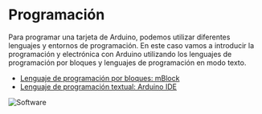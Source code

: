 # Programación

Para programar una tarjeta de Arduino, podemos utilizar diferentes lenguajes y entornos de programación. En este caso vamos a introducir la programación y electrónica con Arduino utilizando los lenguajes de programación por bloques y lenguajes de programación en modo texto.

- [Lenguaje de programación por bloques: mBlock](mblock.md)
- [Lenguaje de programación textual: Arduino IDE](arduino-ide.md)

![Software](/Instalacion/assets/software.png)